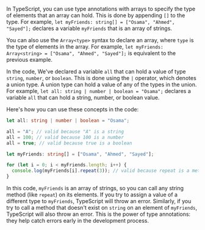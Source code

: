In TypeScript, you can use type annotations with arrays to specify the type of elements that an array can hold. This is done by appending `[]` to the type. For example, `let myFriends: string[] = ["Osama", "Ahmed", "Sayed"];` declares a variable `myFriends` that is an array of strings.

You can also use the `Array<type>` syntax to declare an array, where `type` is the type of elements in the array. For example, `let myFriends: Array<string> = ["Osama", "Ahmed", "Sayed"];` is equivalent to the previous example.

In the code, We've declared a variable `all` that can hold a value of type `string`, `number`, or `boolean`. This is done using the `|` operator, which denotes a union type. A union type can hold a value of any of the types in the union. For example, `let all: string | number | boolean = "Osama";` declares a variable `all` that can hold a string, number, or boolean value.

Here's how you can use these concepts in the code:

```typescript
let all: string | number | boolean = "Osama";

all = "A"; // valid because "A" is a string
all = 100; // valid because 100 is a number
all = true; // valid because true is a boolean

let myFriends: string[] = ["Osama", "Ahmed", "Sayed"];

for (let i = 0; i < myFriends.length; i++) {
  console.log(myFriends[i].repeat(3)); // valid because repeat is a method on string
}
```

In this code, `myFriends` is an array of strings, so you can call any string method (like `repeat`) on its elements. If you try to assign a value of a different type to `myFriends`, TypeScript will throw an error. Similarly, if you try to call a method that doesn't exist on `string` on an element of `myFriends`, TypeScript will also throw an error. This is the power of type annotations: they help catch errors early in the development process.